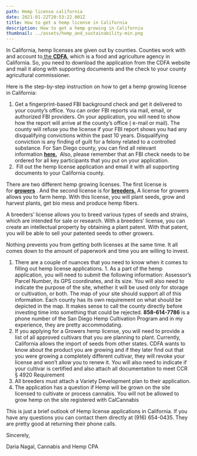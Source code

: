 ```yaml
---
path: Hemp license california
date: 2021-01-22T20:53:22.001Z
title: How to get a hemp license in California
description: How to get a hemp growing in California
thumbnail: ../assets/hemp_and_sustainability-min.png
---
```

In California, hemp licenses are given out by counties. Counties work with and account to[ the **CDFA**](https://www.cdfa.ca.gov/plant/industrialhemp/faq.html), which is a food and agriculture agency in California. So,  you need to download the application from the CDFA website and mail it along with supporting documents and the check to your county agricultural commissioner. 

Here is the step-by-step instruction on how to get a hemp growing license in California:

1. Get a fingerprint-based FBI background check and get it delivered to your county’s office. You can order FBI reports via mail, email, or authorized FBI providers. On your application, you will need to show how the report will arrive at the county’s office ( e-mail or mail). The county will refuse you the license if your FBI report shows you had any disqualifying convictions within the past 10 years. Disqualifying conviction is any finding of guilt for a felony related to a controlled substance. For San Diego county, you can find all relevant information **[here.](https://www.sandiegocounty.gov/content/dam/sdc/awm/docs/IHREGCriminalHistoryReports2020Apr.pdf)**  Also, please remember that an FBI check needs to be ordered for all key participants that you put on your application. 
2.  Fill out the hemp license application and email it with all supporting documents to your California county.

There are two different hemp growing licenses. The first license is for **[growers](http://www.cdfa.ca.gov/plant/industrialhemp/docs/registration/IH-RegistrationApplicationPacket-Growers.pdf)** . And the second license is for **[breeders.](http://www.cdfa.ca.gov/plant/industrialhemp/docs/registration/IH-RegistrationApplicationPacket-SeedBreeders.pdf)** A license for growers allows you to farm hemp. With this license, you will plant seeds, grow and harvest plants, get bio mess and produce hemp fibers.

A breeders’ license allows you to breed various types of seeds and strains, which are intended for sale or research. With a breeders’ license, you can create an intellectual property by obtaining a plant patent. With that patent, you will be able to sell your patented seeds to other growers.

Nothing prevents you from getting both licenses at the same time. It all comes down to the amount of paperwork and time you are willing to invest.

1. There are a couple of nuances that you need to know when it comes to filling out hemp license applications. 1. As a part of the hemp application, you will need to submit the following information: Assessor’s Parcel Number, its GPS coordinates, and its size. You will also need to indicate the purpose of the site, whether it will be used only for storage or cultivation, or both. The map of your site should support all of this information. Each county has its own requirement on what should be depicted in the map. It makes sense to call the county directly before investing time into something that could be rejected. **858-614-7786** is a phone number of the San Diego Hemp Cultivation Program and in my experience, they are pretty accommodating.  
2. If you applying for a Growers hemp license, you will need to provide a list of all approved cultivars that you are planning to plant. Currently, California allows the import of seeds from other states. CDFA wants to know about the product you are growing and if they later find out that you were growing a completely different cultivar, they will revoke your license and won’t allow you to renew it. You will also need to indicate if your cultivar is certified and also attach all documentation to meet CCR § 4920 Requirement
3. All breeders must attach a Variety Development plan to their application.
4. The application has a question if Hemp will be grown on the site licensed to cultivate or process cannabis. You will not be allowed to grow hemp on the site registered with CalCannabis

This is just a brief outlook of Hemp license applications in California. If you have any questions you can contact them directly at (916) 654-0435. They are pretty good at returning their phone calls.

Sincerely,

Daria Nagal, Cannabis and Hemp CPA